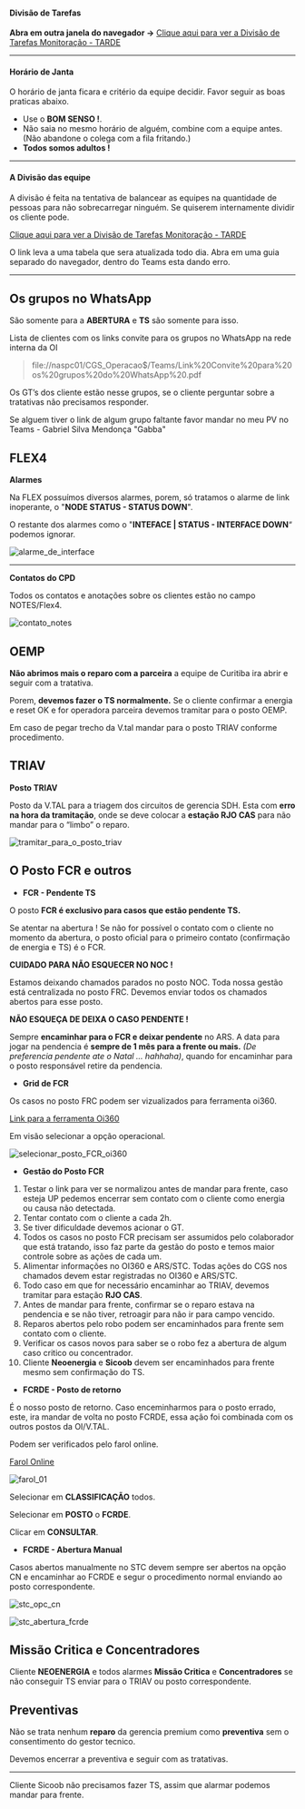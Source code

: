 <link href="retro.css" rel="stylesheet" type="text/css" />

#### Divisão de Tarefas

**Abra em outra janela do navegador ->**
[Clique aqui para ver a Divisão de Tarefas Monitoração - TARDE](https://monitoracao-oi.notion.site/8697d40f5e0a4c3fbdc83419643f24af?v=62eb5f45ccb74ebca2188829589540d8)

<hr>

#### Horário de Janta

O horário de janta ficara e critério da equipe decidir.
Favor seguir as boas praticas abaixo.

- Use o **BOM SENSO !**.
- Não saia no mesmo horário de alguém, combine com a equipe antes. (Não abandone o colega com a fila fritando.)
- **Todos somos adultos !**

<hr>

#### A Divisão das equipe

A divisão é feita na tentativa de balancear as equipes na quantidade de pessoas para não sobrecarregar ninguém.
Se quiserem internamente dividir os cliente pode.

[Clique aqui para ver a Divisão de Tarefas Monitoração - TARDE](https://monitoracao-oi.notion.site/8697d40f5e0a4c3fbdc83419643f24af?v=62eb5f45ccb74ebca2188829589540d8)

O link leva a uma tabela que sera atualizada todo dia.
Abra em uma guia separado do navegador, dentro do Teams esta dando erro.

<hr>

## **Os grupos no WhatsApp**

São somente para a **ABERTURA** e **TS** são somente para isso.

Lista de clientes com os links convite para os grupos no WhatsApp na rede interna da OI

> file://naspc01/CGS_Operacao$/Teams/Link%20Convite%20para%20os%20grupos%20do%20WhatsApp%20.pdf

Os GT’s dos cliente estão nesse grupos, se o cliente perguntar sobre a tratativas não precisamos responder.

Se alguem tiver o link de algum grupo faltante favor mandar no meu PV no Teams - Gabriel Silva Mendonça "Gabba"

## FLEX4

**Alarmes**

Na FLEX possuímos diversos alarmes, porem, só tratamos o alarme de link inoperante, o "**NODE STATUS - STATUS DOWN**".

O restante dos alarmes como o "**INTEFACE \| STATUS - INTERFACE DOWN**“ podemos ignorar.

![alarme_de_interface](flex_alarme.png)

<hr>


**Contatos do CPD**

 Todos os contatos e anotações sobre os clientes estão no campo NOTES/Flex4.

![contato_notes](flex_notes.png)




## OEMP

**Não abrimos mais o reparo com a parceira** a equipe de Curitiba ira abrir e seguir com a tratativa.

Porem, **devemos fazer o TS normalmente.** Se o cliente confirmar a energia e reset OK e for operadora parceira devemos tramitar para o posto OEMP. 

Em caso de pegar trecho da V.tal mandar para o posto TRIAV conforme procedimento.




## TRIAV

**Posto TRIAV**

Posto da V.TAL para a triagem dos circuitos de gerencia SDH. Esta com **erro na hora da tramitação**, onde se deve colocar a **estação RJO CAS** para não mandar para o “limbo” o reparo.

![tramitar_para_o_posto_triav](tramitar_para_o_posto_triav.png)




## O Posto FCR e outros

- **FCR - Pendente TS**

O posto **FCR é exclusivo para casos que estão pendente TS.**

Se atentar na abertura ! Se não for possível o contato com o cliente no momento da abertura, o posto oficial para o primeiro contato (confirmação de energia e TS) é o FCR. 

**CUIDADO PARA NÃO ESQUECER NO NOC !** 

Estamos deixando chamados parados no posto NOC. Toda nossa gestão está centralizada no posto FRC. Devemos enviar todos os chamados abertos para esse posto.

**NÃO ESQUEÇA DE DEIXA O CASO PENDENTE !**

Sempre **encaminhar para o FCR e deixar pendente** no ARS. A data para jogar na pendencia é **sempre de 1 mês para a frente ou mais.** *(De preferencia pendente ate o Natal … hahhaha)*, quando for encaminhar para o posto responsável retire da pendencia.

- **Grid de FCR**

Os casos no posto FRC podem ser vizualizados para ferramenta oi360.

[Link para a ferramenta Oi360](http://10.111.26.12/oi360s/grid?operacional)

Em visão selecionar a opção operacional.

![selecionar_posto_FCR_oi360](selecionar_posto_FCR_oi360.PNG)

- **Gestão do Posto FCR**

1. Testar o link para ver se normalizou antes de mandar para frente, caso esteja UP pedemos encerrar sem contato com o cliente como energia ou causa não detectada.
2. Tentar contato com o cliente a cada 2h.
3. Se tiver dificuldade devemos acionar o GT.
4. Todos os casos no posto FCR precisam ser assumidos pelo colaborador que está tratando, isso faz parte da gestão do posto e temos maior controle sobre as ações de cada um.
5. Alimentar informações no OI360 e ARS/STC. Todas ações do CGS nos chamados devem estar registradas no OI360 e ARS/STC.
6. Todo caso em que for necessário encaminhar ao TRIAV, devemos tramitar para estação **RJO CAS**.
7. Antes de mandar para frente, confirmar se o reparo estava na pendencia e se não tiver, retroagir para não ir para campo vencido.
8. Reparos abertos pelo robo podem ser encaminhados para frente sem contato com o cliente.
9. Verificar os casos novos para saber se o robo fez a abertura de algum caso critico ou concentrador.
10. Cliente **Neoenergia** e **Sicoob** devem ser encaminhados para frente mesmo sem confirmação do TS.

- **FCRDE - Posto de retorno**

É o nosso posto de retorno. Caso enceminharmos para o posto errado, este, ira mandar de volta no posto FCRDE, essa ação foi combinada com os outros postos da OI/V.TAL.

Podem ser verificados pelo farol online.

[Farol Online](http://10.121.241.11/apoio_informacao/farol/farol_online/index.php)

![farol_01](farol_01.PNG)

Selecionar em **CLASSIFICAÇÃO** todos.

Selecionar em **POSTO** o **FCRDE**.

Clicar em **CONSULTAR**.

- **FCRDE - Abertura Manual**

Casos abertos manualmente no STC devem sempre ser abertos na opção CN e encaminhar ao FCRDE e segur o procedimento normal enviando ao posto correspondente.

![stc_opc_cn](stc_opc_cn.png)

![stc_abertura_fcrde](stc_abertura_fcrde.png)




## Missão Critica e Concentradores

Cliente **NEOENERGIA** e todos alarmes **Missão Critica** e **Concentradores** se não conseguir TS enviar para o TRIAV ou posto correspondente.



## Preventivas

Não se trata nenhum **reparo** da gerencia premium como **preventiva** sem o consentimento do gestor tecnico.

Devemos encerrar a preventiva e seguir com as tratativas.

<hr>

Cliente Sicoob não precisamos fazer TS, assim que alarmar podemos mandar para frente.






